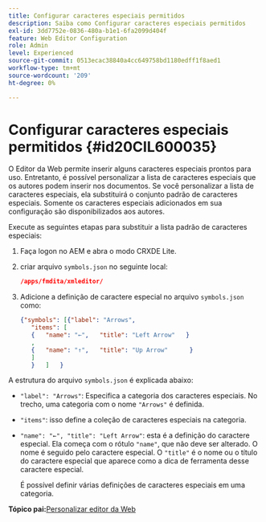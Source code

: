 ```yaml
---
title: Configurar caracteres especiais permitidos
description: Saiba como Configurar caracteres especiais permitidos
exl-id: 3dd7752e-0836-480a-b1e1-6fa2099d404f
feature: Web Editor Configuration
role: Admin
level: Experienced
source-git-commit: 0513ecac38840a4cc649758bd1180edff1f8aed1
workflow-type: tm+mt
source-wordcount: '209'
ht-degree: 0%

---
```


# Configurar caracteres especiais permitidos {#id20CIL600035}

O Editor da Web permite inserir alguns caracteres especiais prontos para uso. Entretanto, é possível personalizar a lista de caracteres especiais que os autores podem inserir nos documentos. Se você personalizar a lista de caracteres especiais, ela substituirá o conjunto padrão de caracteres especiais. Somente os caracteres especiais adicionados em sua configuração são disponibilizados aos autores.

Execute as seguintes etapas para substituir a lista padrão de caracteres especiais:

1. Faça logon no AEM e abra o modo CRXDE Lite.

1. criar arquivo `symbols.json` no seguinte local:

   ```json
   /apps/fmdita/xmleditor/
   ```

1. Adicione a definição de caractere especial no arquivo `symbols.json` como:

   ```json
   {"symbols": [{"label": "Arrows",
      "items": [
      {   "name": "←",   "title": "Left Arrow"   } 
      ,   
      {   "name": "↑",   "title": "Up Arrow"      } 
      ]   
      }   ]   }
   ```


A estrutura do arquivo `symbols.json` é explicada abaixo:

- `"label": "Arrows"`: Especifica a categoria dos caracteres especiais. No trecho, uma categoria com o nome `"Arrows"` é definida.
- `"items"`: isso define a coleção de caracteres especiais na categoria.
- `"name": "←", "title": "Left Arrow"`: esta é a definição do caractere especial. Ela começa com o rótulo `"name"`, que não deve ser alterado. O nome é seguido pelo caractere especial. O `"title"` é o nome ou o título do caractere especial que aparece como a dica de ferramenta desse caractere especial.

  É possível definir várias definições de caracteres especiais em uma categoria.


**Tópico pai:**&#x200B;[ Personalizar editor da Web](conf-web-editor.md)
